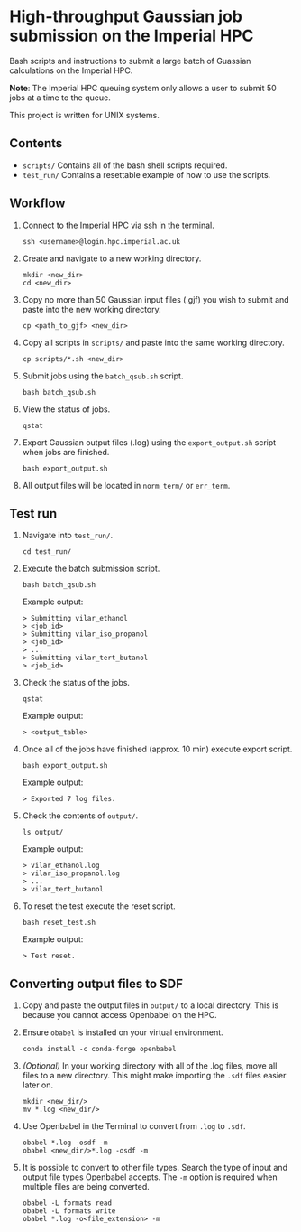 # High-throughput Gaussian job submission on the Imperial HPC

Bash scripts and instructions to submit a large batch of Guassian calculations on the Imperial HPC.

__Note__: The Imperial HPC queuing system only allows a user to submit 50 jobs at a time to the queue.

This project is written for UNIX systems.

## Contents

- `scripts/` Contains all of the bash shell scripts required.
- `test_run/` Contains a resettable example of how to use the scripts.

## Workflow

1. Connect to the Imperial HPC via ssh in the terminal.

    ```
    ssh <username>@login.hpc.imperial.ac.uk
    ```

1. Create and navigate to a new working directory.

    ```
    mkdir <new_dir>
    cd <new_dir>
    ```

1. Copy no more than 50 Gaussian input files (.gjf) you wish to submit and paste into the new working directory.

    ```
    cp <path_to_gjf> <new_dir>
    ```

1. Copy all scripts in `scripts/` and paste into the same working directory.

    ```
    cp scripts/*.sh <new_dir>
    ```

1. Submit jobs using the `batch_qsub.sh` script.

    ```
    bash batch_qsub.sh
    ```

1. View the status of jobs.

    ```
    qstat
    ```

1. Export Gaussian output files (.log) using the `export_output.sh` script when jobs are finished.

    ```
    bash export_output.sh
    ```

1. All output files will be located in `norm_term/` or `err_term`.

## Test run

1. Navigate into `test_run/`.

    ```
    cd test_run/
    ```

1. Execute the batch submission script.

    ```
    bash batch_qsub.sh
    ```

    Example output:

    ```
    > Submitting vilar_ethanol
    > <job_id>
    > Submitting vilar_iso_propanol
    > <job_id>
    > ...
    > Submitting vilar_tert_butanol
    > <job_id>
    ```

1. Check the status of the jobs.

    ```
    qstat
    ```

    Example output:

    ```
    > <output_table>
    ```

1. Once all of the jobs have finished (approx. 10 min) execute export script.

    ```
    bash export_output.sh
    ```

    Example output:

    ```
    > Exported 7 log files.
    ```

1. Check the contents of `output/`.

    ```
    ls output/
    ```

    Example output:

    ```
    > vilar_ethanol.log
    > vilar_iso_propanol.log
    > ...
    > vilar_tert_butanol
    ```

1. To reset the test execute the reset script.

    ```
    bash reset_test.sh
    ```

    Example output:

    ```
    > Test reset.
    ```

## Converting output files to SDF

1. Copy and paste the output files in `output/` to a local directory. This is because you cannot access Openbabel on the HPC.

1. Ensure `obabel` is installed on your virtual environment.

    ```
    conda install -c conda-forge openbabel
    ```

1. _(Optional)_ In your working directory with all of the .log files, move all files to a new directory. This might make importing the `.sdf` files easier later on.

    ```
    mkdir <new_dir/>
    mv *.log <new_dir/>
    ```

1. Use Openbabel in the Terminal to convert from `.log` to `.sdf`.

    ```
    obabel *.log -osdf -m
    obabel <new_dir/>*.log -osdf -m
    ```

1. It is possible to convert to other file types. Search the type of input and output file types Openbabel accepts. The `-m` option is required when multiple files are being converted.

    ```
    obabel -L formats read
    obabel -L formats write
    obabel *.log -o<file_extension> -m
    ```
